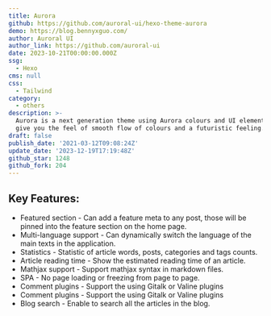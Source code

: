 ```yaml
---
title: Aurora
github: https://github.com/auroral-ui/hexo-theme-aurora
demo: https://blog.bennyxguo.com/
author: Auroral UI
author_link: https://github.com/auroral-ui
date: 2023-10-21T00:00:00.000Z
ssg:
  - Hexo
cms: null
css:
  - Tailwind
category:
  - others
description: >-
  Aurora is a next generation theme using Aurora colours and UI elements. It
  give you the feel of smooth flow of colours and a futuristic feeling.
draft: false
publish_date: '2021-03-12T09:08:24Z'
update_date: '2023-12-19T17:19:48Z'
github_star: 1248
github_fork: 204
---
```


## Key Features:

- Featured section - Can add a feature meta to any post, those will be pinned into the feature section on the home page.
- Multi-language support - Can dynamically switch the language of the main texts in the application.
- Statistics - Statistic of article words, posts, categories and tags counts.
- Article reading time - Show the estimated reading time of an article.
- Mathjax support - Support mathjax syntax in markdown files.
- SPA - No page loading or freezing from page to page.
- Comment plugins - Support the using Gitalk or Valine plugins
- Comment plugins - Support the using Gitalk or Valine plugins
- Blog search - Enable to search all the articles in the blog.

